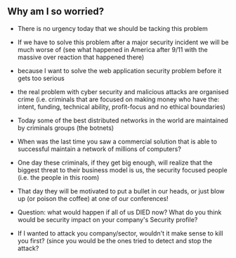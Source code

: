 ## Why am I so worried?

- There is no urgency today that we should be tacking this problem
- If we have to solve this problem after a major security incident we will be much worse of (see what happened in America after 9/11 with the massive over reaction that happened there)
- because I want to solve the web application security problem before it gets too serious
- the real problem with cyber security and malicious attacks are organised crime (i.e. criminals that are focused on making money who have the: intent, funding, technical ability, profit-focus and no ethical boundaries)
- Today some of the best distributed networks in the world are maintained by criminals groups (the botnets)
- When was the last time you saw a commercial solution that is able to successful maintain a network of millions of computers?

- One day these criminals, if they get big enough, will realize that the biggest threat to their business model is us, the security focused people (i.e. the people in this room)
- That day they will be motivated to put a bullet in our heads, or just blow up (or poison the coffee) at one of our conferences!
- Question: what would happen if all of us DIED now? What do you think would be security impact on your company's Security profile?
- If I wanted to attack you company/sector, wouldn't it make sense to kill you first? (since you would be the ones tried to detect and stop the attack?
